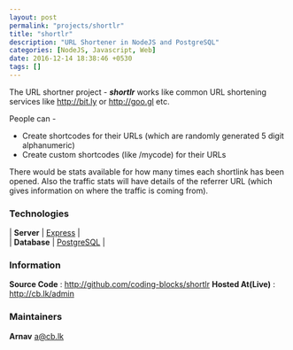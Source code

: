 ```yaml
---
layout: post
permalink: "projects/shortlr"
title: "shortlr"
description: "URL Shortener in NodeJS and PostgreSQL"
categories: [NodeJS, Javascript, Web]
date: 2016-12-14 18:38:46 +0530
tags: []
---
```


The URL shortner project - _**shortlr**_ works like common URL shortening services like
<http://bit.ly> or <http://goo.gl> etc.    

People can -   
- Create shortcodes for their URLs (which are randomly generated 5 digit alphanumeric)  
- Create custom shortcodes (like /mycode) for their URLs  
 
There would be stats available for how many times each shortlink has been
opened. Also the traffic stats will have details of the referrer URL 
(which gives information on where the traffic is coming from). 
 

### Technologies

| **Server** | [Express](http://expressjs.com) |    
|  **Database**  | [PostgreSQL](http://postgresql.org)  |   


### Information

**Source Code** : <http://github.com/coding-blocks/shortlr>
**Hosted At(Live)** : <http://cb.lk/admin>


### Maintainers

**Arnav** <a@cb.lk>